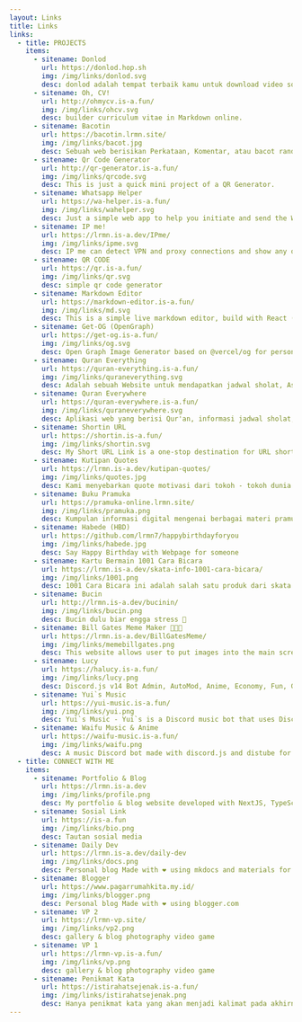 ```yaml
---
layout: Links
title: Links
links:
  - title: PROJECTS
    items:
      - sitename: Donlod
        url: https://donlod.hop.sh
        img: /img/links/donlod.svg
        desc: donlod adalah tempat terbaik kamu untuk download video sosial media tanpa iklan, pelacak, atau omong kosong lainnya.
      - sitename: Oh, CV!
        url: http://ohmycv.is-a.fun/
        img: /img/links/ohcv.svg
        desc: builder curriculum vitae in Markdown online.
      - sitename: Bacotin
        url: https://bacotin.lrmn.site/
        img: /img/links/bacot.jpg
        desc: Sebuah web berisikan Perkataan, Komentar, atau bacot random. Suka suka mu lah
      - sitename: Qr Code Generator
        url: http://qr-generator.is-a.fun/
        img: /img/links/qrcode.svg
        desc: This is just a quick mini project of a QR Generator.
      - sitename: Whatsapp Helper
        url: https://wa-helper.is-a.fun/
        img: /img/links/wahelper.svg
        desc: Just a simple web app to help you initiate and send the WhatsApp chat without saving the phone number.
      - sitename: IP me!
        url: https://lrmn.is-a.dev/IPme/
        img: /img/links/ipme.svg
        desc: IP me can detect VPN and proxy connections and show any other information linked to your IP address.
      - sitename: QR CODE
        url: https://qr.is-a.fun/
        img: /img/links/qr.svg
        desc: simple qr code generator
      - sitename: Markdown Editor
        url: https://markdown-editor.is-a.fun/
        img: /img/links/md.svg
        desc: This is a simple live markdown editor, build with React (Vite) and Chakra UI
      - sitename: Get-OG (OpenGraph)
        url: https://get-og.is-a.fun/
        img: /img/links/og.svg
        desc: Open Graph Image Generator based on @vercel/og for personal use.
      - sitename: Quran Everything
        url: https://quran-everything.is-a.fun/
        img: /img/links/quraneverything.svg
        desc: Adalah sebuah Website untuk mendapatkan jadwal sholat, Asma'ul Husna, juga membaca Al-Qur'an
      - sitename: Quran Everywhere
        url: https://quran-everywhere.is-a.fun/
        img: /img/links/quraneverywhere.svg
        desc: Aplikasi web yang berisi Qur'an, informasi jadwal sholat, kalender sholat, dan berita-berita islam lainnya.
      - sitename: Shortin URL
        url: https://shortin.is-a.fun/
        img: /img/links/shortin.svg
        desc: My Short URL Link is a one-stop destination for URL shortening and creating bio links that make sharing and managing your online presence easier than ever.
      - sitename: Kutipan Quotes
        url: https://lrmn.is-a.dev/kutipan-quotes/
        img: /img/links/quotes.jpg
        desc: Kami menyebarkan quote motivasi dari tokoh - tokoh dunia yang menyegarkan dan menggerakkan jiwa untuk berubah bersama menuju kebaikan.
      - sitename: Buku Pramuka
        url: https://pramuka-online.lrmn.site/
        img: /img/links/pramuka.png
        desc: Kumpulan informasi digital mengenai berbagai materi pramuka, materi kenegaraan dan materi kecakapan umum
      - sitename: Habede (HBD)
        url: https://github.com/lrmn7/happybirthdayforyou
        img: /img/links/habede.jpg
        desc: Say Happy Birthday with Webpage for someone
      - sitename: Kartu Bermain 1001 Cara Bicara
        url: https://lrmn.is-a.dev/skata-info-1001-cara-bicara/
        img: /img/links/1001.png
        desc: 1001 Cara Bicara ini adalah salah satu produk dari skata.info yang siapkan sebagai mitra kerja BKKBN untuk mendukung penguatan orangtua remaja.
      - sitename: Bucin
        url: http://lrmn.is-a.dev/bucinin/
        img: /img/links/bucin.png
        desc: Bucin dulu biar engga stress 🥴
      - sitename: Bill Gates Meme Maker 👨🏼‍💻
        url: https://lrmn.is-a.dev/BillGatesMeme/
        img: /img/links/memebillgates.png
        desc: This website allows user to put images into the main screen, binder and second screen by warping the images and combining them useing html canvas. This project was made using html, css and javascript. Please Enjoy 😃
      - sitename: Lucy
        url: https://halucy.is-a.fun/
        img: /img/links/lucy.png
        desc: Discord.js v14 Bot Admin, AutoMod, Anime, Economy, Fun, Giveaway, Image, Invite, Information, Moderation, Music, Owner, Social, Statistics, Suggestion, Ticket Utility and More
      - sitename: Yui`s Music
        url: https://yui-music.is-a.fun/
        img: /img/links/yui.png
        desc: Yui`s Music - Yui`s is a Discord music bot that uses Discord.js, Shoukaku, Prisma Client (ORM) database (MongoDB), and TypeScript.
      - sitename: Waifu Music & Anime
        url: https://waifu-music.is-a.fun/
        img: /img/links/waifu.png
        desc: A music Discord bot made with discord.js and distube for player.
  - title: CONNECT WITH ME
    items:
      - sitename: Portfolio & Blog
        url: https://lrmn.is-a.dev
        img: /img/links/profile.png
        desc: My portfolio & blog website developed with NextJS, TypeScript, and TailwindCSS. Markdown is used for contents.
      - sitename: Sosial Link
        url: https://is-a.fun
        img: /img/links/bio.png
        desc: Tautan sosial media
      - sitename: Daily Dev
        url: https://lrmn.is-a.dev/daily-dev
        img: /img/links/docs.png
        desc: Personal blog Made with ❤️ using mkdocs and materials for mkdocs theme.
      - sitename: Blogger
        url: https://www.pagarrumahkita.my.id/
        img: /img/links/blogger.png
        desc: Personal blog Made with ❤️ using blogger.com
      - sitename: VP 2
        url: https://lrmn-vp.site/
        img: /img/links/vp2.png
        desc: gallery & blog photography video game
      - sitename: VP 1
        url: https://lrmn-vp.is-a.fun/
        img: /img/links/vp.png
        desc: gallery & blog photography video game
      - sitename: Penikmat Kata
        url: https://istirahatsejenak.is-a.fun/
        img: /img/links/istirahatsejenak.png
        desc: Hanya penikmat kata yang akan menjadi kalimat pada akhirnya.
---
```

